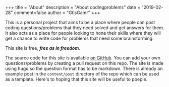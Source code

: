 +++
title = "About"
description = "About codingproblems"
date = "2019-02-28"
comment=false
author = "GtlsGamr"
+++

This is a personal project that aims to be a place where people can post coding questions/problems that they need solved and get answers for them. It also acts as a place for people looking to hone their skills where they will get a chance to write code for problems that need some brainstorming.

This site is free, ***free as in freedom***.

The source code for this site is available [on GitHub](https://github.com/gtlsgamr/codingproblems). You can add your own questions/problems by creating a pull request on this repo. The site is made using hugo so the question format has to be markdown. There is already an  example post in the `content/post` directory of the repo which can be used as a template. Here's to hoping that this site will be useful to poeple. 
